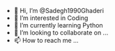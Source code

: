 - 👋 Hi, I’m @Sadegh1990Ghaderi
- 👀 I’m interested in Coding
- 🌱 I’m currently learning Python
- 💞️ I’m looking to collaborate on ...
- 📫 How to reach me ...

<!---
Sadegh1990Ghaderi/Sadegh1990Ghaderi is a ✨ special ✨ repository because its `README.md` (this file) appears on your GitHub profile.
You can click the Preview link to take a look at your changes.
--->
